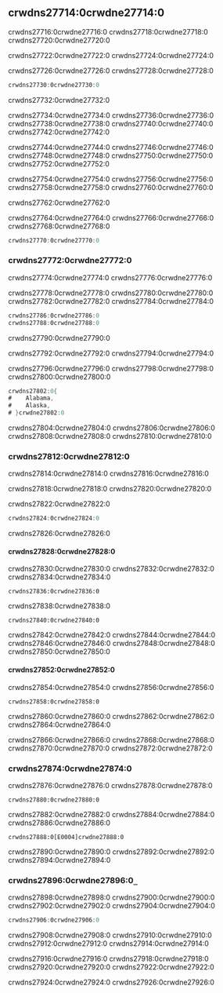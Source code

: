 ## crwdns27714:0crwdne27714:0

crwdns27716:0crwdne27716:0 crwdns27718:0crwdne27718:0 crwdns27720:0crwdne27720:0

crwdns27722:0crwdne27722:0 crwdns27724:0crwdne27724:0

crwdns27726:0crwdne27726:0 crwdns27728:0crwdne27728:0

```rust
crwdns27730:0crwdne27730:0
```


<span class="caption">crwdns27732:0crwdne27732:0</span>

crwdns27734:0crwdne27734:0 crwdns27736:0crwdne27736:0 crwdns27738:0crwdne27738:0 crwdns27740:0crwdne27740:0 crwdns27742:0crwdne27742:0

crwdns27744:0crwdne27744:0 crwdns27746:0crwdne27746:0 crwdns27748:0crwdne27748:0 crwdns27750:0crwdne27750:0 crwdns27752:0crwdne27752:0

crwdns27754:0crwdne27754:0 crwdns27756:0crwdne27756:0 crwdns27758:0crwdne27758:0 crwdns27760:0crwdne27760:0

crwdns27762:0crwdne27762:0

crwdns27764:0crwdne27764:0 crwdns27766:0crwdne27766:0 crwdns27768:0crwdne27768:0

```rust
crwdns27770:0crwdne27770:0
```

### crwdns27772:0crwdne27772:0

crwdns27774:0crwdne27774:0 crwdns27776:0crwdne27776:0

crwdns27778:0crwdne27778:0 crwdns27780:0crwdne27780:0 crwdns27782:0crwdne27782:0 crwdns27784:0crwdne27784:0

```rust
crwdns27786:0crwdne27786:0
crwdns27788:0crwdne27788:0
```


<span class="caption">crwdns27790:0crwdne27790:0</span>

crwdns27792:0crwdne27792:0 crwdns27794:0crwdne27794:0

crwdns27796:0crwdne27796:0 crwdns27798:0crwdne27798:0 crwdns27800:0crwdne27800:0

```rust
crwdns27802:0{
#    Alabama,
#    Alaska,
# }crwdne27802:0
```

crwdns27804:0crwdne27804:0 crwdns27806:0crwdne27806:0 crwdns27808:0crwdne27808:0 crwdns27810:0crwdne27810:0

### crwdns27812:0crwdne27812:0

crwdns27814:0crwdne27814:0 crwdns27816:0crwdne27816:0

crwdns27818:0crwdne27818:0 crwdns27820:0crwdne27820:0

crwdns27822:0crwdne27822:0

```rust
crwdns27824:0crwdne27824:0
```


<span class="caption">crwdns27826:0crwdne27826:0</span>

#### crwdns27828:0crwdne27828:0

crwdns27830:0crwdne27830:0 crwdns27832:0crwdne27832:0 crwdns27834:0crwdne27834:0

```rust,ignore
crwdns27836:0crwdne27836:0
```

crwdns27838:0crwdne27838:0

```rust,ignore
crwdns27840:0crwdne27840:0
```

crwdns27842:0crwdne27842:0 crwdns27844:0crwdne27844:0 crwdns27846:0crwdne27846:0 crwdns27848:0crwdne27848:0 crwdns27850:0crwdne27850:0

#### crwdns27852:0crwdne27852:0

crwdns27854:0crwdne27854:0 crwdns27856:0crwdne27856:0

```rust,ignore
crwdns27858:0crwdne27858:0
```

crwdns27860:0crwdne27860:0 crwdns27862:0crwdne27862:0 crwdns27864:0crwdne27864:0

crwdns27866:0crwdne27866:0 crwdns27868:0crwdne27868:0 crwdns27870:0crwdne27870:0 crwdns27872:0crwdne27872:0

### crwdns27874:0crwdne27874:0

crwdns27876:0crwdne27876:0 crwdns27878:0crwdne27878:0

```rust,ignore
crwdns27880:0crwdne27880:0
```

crwdns27882:0crwdne27882:0 crwdns27884:0crwdne27884:0 crwdns27886:0crwdne27886:0

```text
crwdns27888:0[E0004]crwdne27888:0
```

crwdns27890:0crwdne27890:0 crwdns27892:0crwdne27892:0 crwdns27894:0crwdne27894:0

### crwdns27896:0crwdne27896:0`_`

crwdns27898:0crwdne27898:0 crwdns27900:0crwdne27900:0 crwdns27902:0crwdne27902:0 crwdns27904:0crwdne27904:0

```rust
crwdns27906:0crwdne27906:0
```

crwdns27908:0crwdne27908:0 crwdns27910:0crwdne27910:0 crwdns27912:0crwdne27912:0 crwdns27914:0crwdne27914:0

crwdns27916:0crwdne27916:0 crwdns27918:0crwdne27918:0 crwdns27920:0crwdne27920:0 crwdns27922:0crwdne27922:0

crwdns27924:0crwdne27924:0 crwdns27926:0crwdne27926:0
